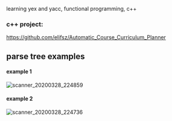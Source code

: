 learning yex and yacc, functional programming, c++ 

### c++ project:
https://github.com/elifsz/Automatic_Course_Curriculum_Planner

## parse tree examples
#### example 1
![scanner_20200328_224859](https://github.com/elifsz/Undergraduate-Projects/assets/44908865/19845eb2-2ae4-444f-8081-bb4b02bc6244)
#### example 2
![scanner_20200328_224736](https://github.com/elifsz/Undergraduate-Projects/assets/44908865/e6dba0e0-380f-402d-9f18-908289fc5949)



